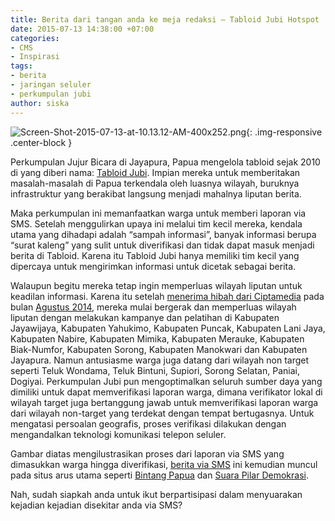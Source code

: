```yaml
---
title: Berita dari tangan anda ke meja redaksi – Tabloid Jubi Hotspot
date: 2015-07-13 14:38:00 +07:00
categories:
- CMS
- Inspirasi
tags:
- berita
- jaringan seluler
- perkumpulan jubi
author: siska
---
```


![Screen-Shot-2015-07-13-at-10.13.12-AM-400x252.png](/uploads/Screen-Shot-2015-07-13-at-10.13.12-AM-400x252.png){: .img-responsive .center-block }

Perkumpulan Jujur Bicara di Jayapura, Papua mengelola tabloid sejak 2010 di  yang diberi nama: [Tabloid Jubi](http://tabloidjubi.com/category/papua-news/tanah-papua/). Impian mereka untuk memberitakan masalah-masalah di Papua terkendala oleh luasnya wilayah, buruknya infrastruktur yang berakibat langsung menjadi mahalnya liputan berita.

Maka perkumpulan ini memanfaatkan warga untuk memberi laporan via SMS. Setelah menggulirkan upaya ini melalui tim kecil mereka, kendala utama yang dihadapi adalah “sampah informasi”, banyak informasi berupa “surat kaleng” yang sulit untuk diverifikasi dan tidak dapat masuk menjadi berita di Tabloid. Karena itu Tabloid Jubi hanya memiliki tim kecil yang dipercaya untuk mengirimkan informasi untuk dicetak sebagai berita.

Walaupun begitu mereka tetap ingin memperluas wilayah liputan untuk keadilan informasi. Karena itu setelah [menerima hibah dari Ciptamedia](http://ciptamedia.org/hibah/168-situs-laporan-warga-tanah-papua-berbasis-sms-2/) pada bulan [Agustus 2014](http://wiki.ciptamedia.org/wiki/Tabel_Penerima_Hibah_Cipta_Media_Seluler), mereka mulai bergerak dan memperluas wilayah liputan dengan melakukan kampanye dan pelatihan di Kabupaten Jayawijaya, Kabupaten Yahukimo, Kabupaten Puncak, Kabupaten Lani Jaya, Kabupaten Nabire, Kabupaten Mimika, Kabupaten Merauke, Kabupaten Biak-Numfor, Kabupaten Sorong, Kabupaten Manokwari dan Kabupaten Jayapura. Namun antusiasme warga juga datang dari wilayah non target seperti Teluk Wondama, Teluk Bintuni, Supiori, Sorong Selatan, Paniai, Dogiyai. Perkumpulan Jubi pun mengoptimalkan seluruh sumber daya yang dimiliki untuk dapat memverifikasi laporan warga, dimana verifikator lokal di wilayah target juga bertanggung jawab untuk memverifikasi laporan warga dari wilayah non-target yang terdekat dengan tempat bertugasnya. Untuk mengatasi persoalan geografis, proses verifikasi dilakukan dengan mengandalkan teknologi komunikasi telepon seluler.

Gambar diatas mengilustrasikan proses dari laporan via SMS yang dimasukkan warga hingga diverifikasi, [berita via SMS](http://tabloidjubi.com/hotspot/reports/view/1382) ini kemudian muncul pada situs arus utama seperti [Bintang Papua](http://bintangpapua.com/~bintangp/index.php/lain-lain/papua/papua-selatan/item/19560-meubeler-ditarik-siswa-i-sd-inpres-kampung-baru-‘melantai’-selama-1-pekan) dan [Suara Pilar Demokrasi](http://www.suarapilardemokrasi.com/2015/01/ulah-kontraktor-belum-bayar-meja-dan.html).

Nah, sudah siapkah anda untuk ikut berpartisipasi dalam menyuarakan kejadian kejadian disekitar anda via SMS?